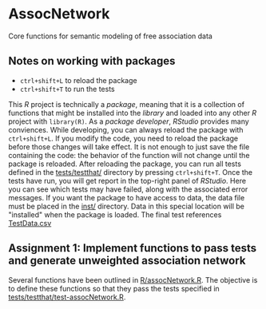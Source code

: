 # AssocNetwork
Core functions for semantic modeling of free association data

## Notes on working with packages
- `ctrl+shift+L` to reload the package
- `ctrl+shift+T` to run the tests

This *R* project is technically a *package*, meaning that it is a collection of functions that might be installed into the *library* and loaded into any other *R* project with `library(R)`.
As a *package developer*, *RStudio* provides many conviences.
While developing, you can always reload the package with `ctrl+shift+L`.
If you modify the code, you need to reload the package before those changes will take effect.
It is not enough to just save the file containing the code: the behavior of the function will not change until the package is reloaded.
After reloading the package, you can run all tests defined in the [tests/testthat/](tests/testthat) directory by pressing `ctrl+shift+T`.
Once the tests have run, you will get report in the top-right panel of *RStudio*.
Here you can see which tests may have failed, along with the associated error messages.
If you want the package to have access to data, the data file must be placed in the [inst/](inst/) directory.
Data in this special location will be "installed" when the package is loaded.
The final test references [TestData.csv](inst/TestData.csv)

## Assignment 1: Implement functions to pass tests and generate unweighted association network
Several functions have been outlined in [R/assocNetwork.R](R/assocNetwork.R).
The objective is to define these functions so that they pass the tests specified in [tests/testthat/test-assocNetwork.R](tests/testthat/test-assocNetwork.R).

